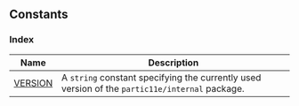 ## Constants

### Index
| Name | Description |
|------|-------------|
| [VERSION](version) | A `string` constant specifying the currently used version of the `partic11e/internal` package. |
